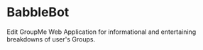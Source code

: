# BabbleBot
Edit
GroupMe Web Application for informational and entertaining breakdowns of user's Groups.
